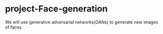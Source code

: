 # project-Face-generation
We will use generative adversarial networks(GANs) to generate new images of faces
